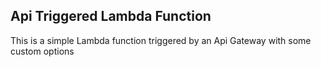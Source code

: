 ## Api Triggered Lambda Function
This is a simple Lambda function triggered by an Api Gateway with some custom options
